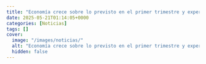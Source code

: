 ```yaml
---
title: "Economía crece sobre lo previsto en el primer trimestre y expertos afirman que PIB 2025 asegura piso de 2%"
date: 2025-05-21T01:14:05+0000
categories: [Noticias]
tags: []
cover:
  image: "/images/noticias/"
  alt: "Economía crece sobre lo previsto en el primer trimestre y expertos afirman que PIB 2025 asegura piso de 2%"
  hidden: false
---
```



